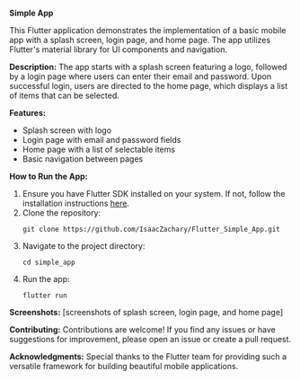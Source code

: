 **Simple App**

This Flutter application demonstrates the implementation of a basic mobile app with a splash screen, login page, and home page. The app utilizes Flutter's material library for UI components and navigation.

**Description:**
The app starts with a splash screen featuring a logo, followed by a login page where users can enter their email and password. Upon successful login, users are directed to the home page, which displays a list of items that can be selected.

**Features:**
- Splash screen with logo
- Login page with email and password fields
- Home page with a list of selectable items
- Basic navigation between pages

**How to Run the App:**
1. Ensure you have Flutter SDK installed on your system. If not, follow the installation instructions [here](https://flutter.dev/docs/get-started/install).
2. Clone the repository:
   ```
   git clone https://github.com/IsaacZachary/Flutter_Simple_App.git
   ```
3. Navigate to the project directory:
   ```
   cd simple_app
   ```
4. Run the app:
   ```
   flutter run
   ```

**Screenshots:**
[screenshots of splash screen, login page, and home page]

**Contributing:**
Contributions are welcome! If you find any issues or have suggestions for improvement, please open an issue or create a pull request.

**Acknowledgments:**
Special thanks to the Flutter team for providing such a versatile framework for building beautiful mobile applications.
